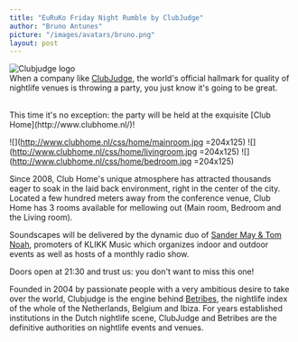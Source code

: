 ```yaml
---
title: "EuRuKo Friday Night Rumble by ClubJudge"
author: "Bruno Antunes"
picture: "/images/avatars/bruno.png"
layout: post
---
```

![Clubjudge logo](http://www.euruko2012.org/images/sponsors/clubjudge.png)
<br/>
When a company like [ClubJudge](http://www.clubjudge.com), the world's official hallmark for quality of nightlife venues is throwing a party, you just know it's going to be great.

<br/>
This time it's no exception: the party will be held at the exquisite [Club Home](http://www.clubhome.nl/)!
<br>

![](http://www.clubhome.nl/css/home/mainroom.jpg =204x125)
![](http://www.clubhome.nl/css/home/livingroom.jpg =204x125)
![](http://www.clubhome.nl/css/home/bedroom.jpg =204x125)

Since 2008, Club Home's unique atmosphere has attracted thousands eager to soak in the laid back environment, right in the center of the city. Located a few hundred meters away from the conference venue, Club Home has 3 rooms available for mellowing out (Main room, Bedroom and the Living room).

Soundscapes will be delivered by the dynamic duo of [Sander May & Tom Noah](http://soundcloud.com/sandermaytomnoah), promoters of KLIKK Music which organizes indoor and outdoor events as well as hosts of a monthly radio show.

Doors open at 21:30 and trust us: you don't want to miss this one!


Founded in 2004 by passionate people with a very ambitious desire to take over the world, Clubjudge is the engine behind [Betribes](http://www.betribes.com), the nightlife index of the whole of the Netherlands, Belgium and Ibiza. For years established institutions in the Dutch nightlife scene, ClubJudge and Betribes are the definitive authorities on nightlife events and venues.
